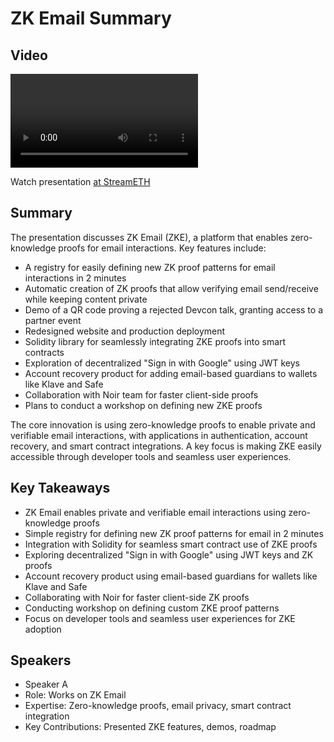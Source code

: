 # ZK Email Summary

## Video
<video id="video" controls></video>
<script src="https://vod-cdn.lp-playback.studio/raw/jxf4iblf6wlsyor6526t4tcmtmqa/catalyst-vod-com/hls/be618n77fdhytfza/index.m3u8"></script>
<script>
  var video = document.getElementById('video');
  var videoSrc = 'https://vod-cdn.lp-playback.studio/raw/jxf4iblf6wlsyor6526t4tcmtmqa/catalyst-vod-com/hls/be618n77fdhytfza/index.m3u8';
  if (Hls.isSupported()) {
    var hls = new Hls();
    hls.loadSource(videoSrc);
    hls.attachMedia(video);
  }
  else if (video.canPlayType('application/vnd.apple.mpegurl')) {
    video.src = videoSrc;
  }
</script>

Watch presentation [at StreamETH](https://streameth.org/edge_city/watch?session=670fabd550c4a85480ea340a)

## Summary
The presentation discusses ZK Email (ZKE), a platform that enables zero-knowledge proofs for email interactions. Key features include:

- A registry for easily defining new ZK proof patterns for email interactions in 2 minutes
- Automatic creation of ZK proofs that allow verifying email send/receive while keeping content private
- Demo of a QR code proving a rejected Devcon talk, granting access to a partner event
- Redesigned website and production deployment
- Solidity library for seamlessly integrating ZKE proofs into smart contracts
- Exploration of decentralized "Sign in with Google" using JWT keys
- Account recovery product for adding email-based guardians to wallets like Klave and Safe
- Collaboration with Noir team for faster client-side proofs
- Plans to conduct a workshop on defining new ZKE proofs

The core innovation is using zero-knowledge proofs to enable private and verifiable email interactions, with applications in authentication, account recovery, and smart contract integrations. A key focus is making ZKE easily accessible through developer tools and seamless user experiences.

## Key Takeaways
- ZK Email enables private and verifiable email interactions using zero-knowledge proofs
- Simple registry for defining new ZK proof patterns for email in 2 minutes
- Integration with Solidity for seamless smart contract use of ZKE proofs
- Exploring decentralized "Sign in with Google" using JWT keys and ZK proofs
- Account recovery product using email-based guardians for wallets like Klave and Safe
- Collaborating with Noir for faster client-side ZK proofs
- Conducting workshop on defining custom ZKE proof patterns
- Focus on developer tools and seamless user experiences for ZKE adoption

## Speakers
- Speaker A
- Role: Works on ZK Email
- Expertise: Zero-knowledge proofs, email privacy, smart contract integration
- Key Contributions: Presented ZKE features, demos, roadmap

